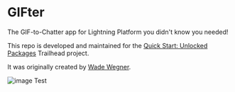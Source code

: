 # GIFter

The GIF-to-Chatter app for Lightning Platform you didn't know you needed!

This repo is developed and maintained for the [Quick Start: Unlocked Packages](https://trailhead.salesforce.com/content/learn/projects/quick-start-unlocked-packages) Trailhead project.

It was originally created by [Wade Wegner](https://github.com/wadewegner).

![image](images/gifter.png)
Test